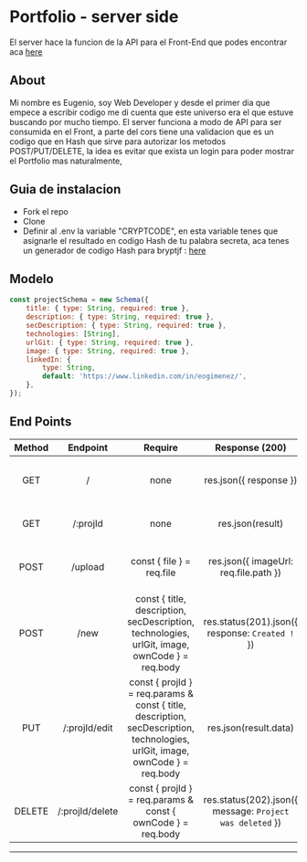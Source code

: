 # Portfolio - server side

El server hace la funcion de la API para el Front-End que podes encontrar aca [here](https://github.com/eoGimenez/portfolio-client)

## About

Mi nombre es Eugenio, soy Web Developer y desde el primer dia que empece a escribir codigo me di cuenta que este universo era el que estuve buscando por mucho tiempo.
El server funciona a modo de API para ser consumida en el Front, a parte del cors tiene una validacion que es un codigo que en Hash 
que sirve para autorizar los metodos POST/PUT/DELETE, la idea es evitar que exista un login para poder mostrar el Portfolio mas naturalmente,


## Guia de instalacion

- Fork el repo
- Clone 
- Definir al .env la variable "CRYPTCODE", en esta variable tenes que asignarle el resultado en codigo Hash de tu palabra secreta,
aca tenes un generador de codigo Hash para bryptjf : [here](https://bcrypt-generator.com/)


## Modelo

```js
const projectSchema = new Schema({
	title: { type: String, required: true },
	description: { type: String, required: true },
	secDescription: { type: String, required: true },
	technologies: [String],
	urlGit: { type: String, required: true },
	image: { type: String, required: true },
	linkedIn: {
		type: String,
		default: 'https://www.linkedin.com/in/eogimenez/',
	},
});
```

## End Points

| Method | Endpoint | Require  | Response (200)  | Action  |
| :----: | :--------------: | :-------------------: |:-----------------: | --------------------------- |
| GET | / | none | res.json({ response }) | Devuelve la lista de los proyectos de la API. |
| GET | /:projId | none | res.json(result) | Devuelve el proyecto con el id en el param. |
| POST | /upload | const { file } = req.file | res.json({ imageUrl: req.file.path }) | Sube la imagen a la base de datos y devuelve el Url. |
| POST | /new | const { title, description, secDescription, technologies, urlGit, image, ownCode } = req.body | res.status(201).json({ response: `Created !` }) | Crea en la API el nuevo proyecto con los datos proporcionados. | 
| PUT | /:projId/edit | const { projId } = req.params & const { title, description, secDescription, technologies, urlGit, image, ownCode } = req.body | res.json(result.data) | Actualiza un proyecto de la API. |
| DELETE | /:projId/delete | const { projId } = req.params & const { ownCode } = req.body | res.status(202).json({ message: `Project was deleted` }) | Remueve el proyecto con la ID proporcionada. 


---

